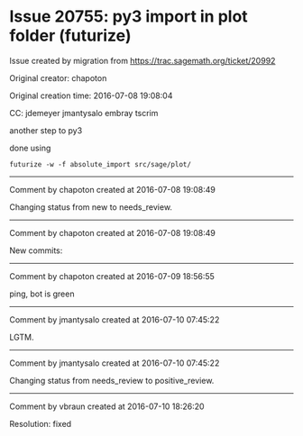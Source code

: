 # Issue 20755: py3 import in plot folder (futurize)

Issue created by migration from https://trac.sagemath.org/ticket/20992

Original creator: chapoton

Original creation time: 2016-07-08 19:08:04

CC:  jdemeyer jmantysalo embray tscrim

another step to py3

done using

```
futurize -w -f absolute_import src/sage/plot/
```



---

Comment by chapoton created at 2016-07-08 19:08:49

Changing status from new to needs_review.


---

Comment by chapoton created at 2016-07-08 19:08:49

New commits:


---

Comment by chapoton created at 2016-07-09 18:56:55

ping, bot is green


---

Comment by jmantysalo created at 2016-07-10 07:45:22

LGTM.


---

Comment by jmantysalo created at 2016-07-10 07:45:22

Changing status from needs_review to positive_review.


---

Comment by vbraun created at 2016-07-10 18:26:20

Resolution: fixed
